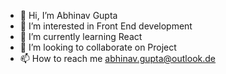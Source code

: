- 👋 Hi, I’m Abhinav Gupta
- 👀 I’m interested in Front End development
- 🌱 I’m currently learning React
- 💞️ I’m looking to collaborate on Project 
- 📫 How to reach me abhinav.gupta@outlook.de

<!---
AbhinavGupta-de/AbhinavGupta-de is a ✨ special ✨ repository because its `README.md` (this file) appears on your GitHub profile.
You can click the Preview link to take a look at your changes.
--->
